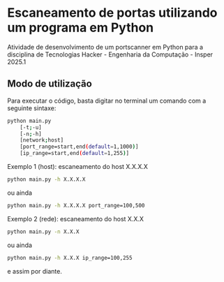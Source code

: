 # Escaneamento de portas utilizando um programa em Python

Atividade de desenvolvimento de um portscanner em Python para a disciplina de Tecnologias Hacker - Engenharia da Computação - Insper 2025.1

## Modo de utilização

Para executar o código, basta digitar no terminal um comando com a seguinte sintaxe:

```bash
python main.py 
	[-t;-u]
	[-n;-h]
	[network;host]
	[port_range=start,end(default=1,1000)]
	[ip_range=start,end(default=1,255)]
```

Exemplo 1 (host): escaneamento do host X.X.X.X

```bash
python main.py -h X.X.X.X
```

ou ainda

```bash
python main.py -h X.X.X.X port_range=100,500
```

Exemplo 2 (rede): escaneamento do host X.X.X

```bash
python main.py -n X.X.X
```

ou ainda

```bash
python main.py -h X.X.X ip_range=100,255
```

e assim por diante.
